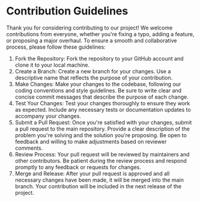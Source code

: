 # Contribution Guidelines
Thank you for considering contributing to our project! We welcome contributions from everyone, whether you're fixing a typo, adding a feature, or proposing a major overhaul. To ensure a smooth and collaborative process, please follow these guidelines:

1. Fork the Repository: Fork the repository to your GitHub account and clone it to your local machine.
2. Create a Branch: Create a new branch for your changes. Use a descriptive name that reflects the purpose of your contribution.
3. Make Changes: Make your changes to the codebase, following our coding conventions and style guidelines. Be sure to write clear and concise commit messages that describe the purpose of each change.
4. Test Your Changes: Test your changes thoroughly to ensure they work as expected. Include any necessary tests or documentation updates to accompany your changes.
5. Submit a Pull Request: Once you're satisfied with your changes, submit a pull request to the main repository. Provide a clear description of the problem you're solving and the solution you're proposing. Be open to feedback and willing to make adjustments based on reviewer comments.
6. Review Process: Your pull request will be reviewed by maintainers and other contributors. Be patient during the review process and respond promptly to any feedback or requests for changes.
7. Merge and Release: After your pull request is approved and all necessary changes have been made, it will be merged into the main branch. Your contribution will be included in the next release of the project.